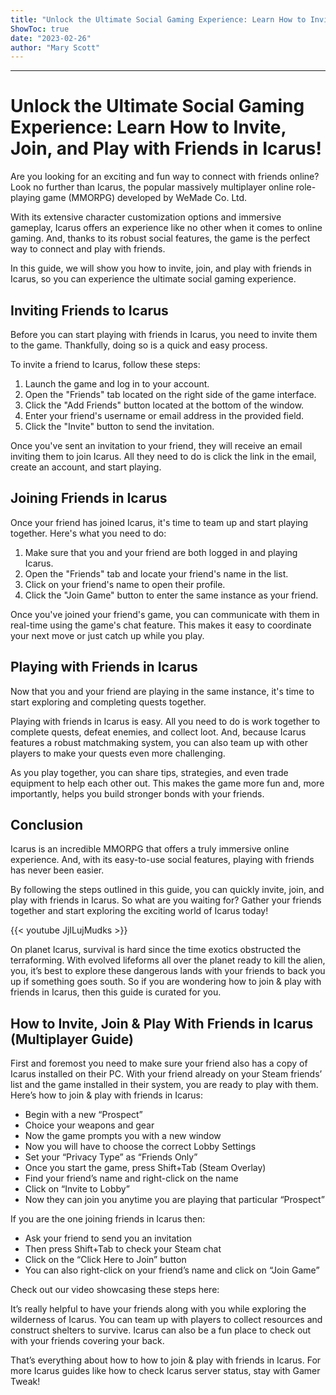 ```yaml
---
title: "Unlock the Ultimate Social Gaming Experience: Learn How to Invite, Join, and Play with Friends in Icarus!"
ShowToc: true 
date: "2023-02-26"
author: "Mary Scott"
---
```

*****
# Unlock the Ultimate Social Gaming Experience: Learn How to Invite, Join, and Play with Friends in Icarus!

Are you looking for an exciting and fun way to connect with friends online? Look no further than Icarus, the popular massively multiplayer online role-playing game (MMORPG) developed by WeMade Co. Ltd.

With its extensive character customization options and immersive gameplay, Icarus offers an experience like no other when it comes to online gaming. And, thanks to its robust social features, the game is the perfect way to connect and play with friends.

In this guide, we will show you how to invite, join, and play with friends in Icarus, so you can experience the ultimate social gaming experience.

## Inviting Friends to Icarus

Before you can start playing with friends in Icarus, you need to invite them to the game. Thankfully, doing so is a quick and easy process.

To invite a friend to Icarus, follow these steps:

1. Launch the game and log in to your account.
2. Open the "Friends" tab located on the right side of the game interface.
3. Click the "Add Friends" button located at the bottom of the window.
4. Enter your friend's username or email address in the provided field.
5. Click the "Invite" button to send the invitation.

Once you've sent an invitation to your friend, they will receive an email inviting them to join Icarus. All they need to do is click the link in the email, create an account, and start playing.

## Joining Friends in Icarus

Once your friend has joined Icarus, it's time to team up and start playing together. Here's what you need to do:

1. Make sure that you and your friend are both logged in and playing Icarus.
2. Open the "Friends" tab and locate your friend's name in the list.
3. Click on your friend's name to open their profile.
4. Click the "Join Game" button to enter the same instance as your friend.

Once you've joined your friend's game, you can communicate with them in real-time using the game's chat feature. This makes it easy to coordinate your next move or just catch up while you play.

## Playing with Friends in Icarus

Now that you and your friend are playing in the same instance, it's time to start exploring and completing quests together.

Playing with friends in Icarus is easy. All you need to do is work together to complete quests, defeat enemies, and collect loot. And, because Icarus features a robust matchmaking system, you can also team up with other players to make your quests even more challenging.

As you play together, you can share tips, strategies, and even trade equipment to help each other out. This makes the game more fun and, more importantly, helps you build stronger bonds with your friends.

## Conclusion

Icarus is an incredible MMORPG that offers a truly immersive online experience. And, with its easy-to-use social features, playing with friends has never been easier.

By following the steps outlined in this guide, you can quickly invite, join, and play with friends in Icarus. So what are you waiting for? Gather your friends together and start exploring the exciting world of Icarus today!

{{< youtube JjILujMudks >}} 



On planet Icarus, survival is hard since the time exotics obstructed the terraforming. With evolved lifeforms all over the planet ready to kill the alien, you, it’s best to explore these dangerous lands with your friends to back you up if something goes south. So if you are wondering how to join & play with friends in Icarus, then this guide is curated for you.
 
## How to Invite, Join & Play With Friends in Icarus (Multiplayer Guide)
 

 
First and foremost you need to make sure your friend also has a copy of Icarus installed on their PC. With your friend already on your Steam friends’ list and the game installed in their system, you are ready to play with them. Here’s how to join & play with friends in Icarus:
 
- Begin with a new “Prospect”
 - Choice your weapons and gear
 - Now the game prompts you with a new window
 - Now you will have to choose the correct Lobby Settings
 - Set your “Privacy Type” as “Friends Only”
 - Once you start the game, press Shift+Tab (Steam Overlay)
 - Find your friend’s name and right-click on the name
 - Click on “Invite to Lobby”
 - Now they can join you anytime you are playing that particular “Prospect”

 
If you are the one joining friends in Icarus then:
 
- Ask your friend to send you an invitation
 - Then press Shift+Tab to check your Steam chat
 - Click on the “Click Here to Join” button
 - You can also right-click on your friend’s name and click on “Join Game”

 
Check out our video showcasing these steps here:
 
It’s really helpful to have your friends along with you while exploring the wilderness of Icarus. You can team up with players to collect resources and construct shelters to survive. Icarus can also be a fun place to check out with your friends covering your back.
 
That’s everything about how to how to join & play with friends in Icarus. For more Icarus guides like how to check Icarus server status, stay with Gamer Tweak!




